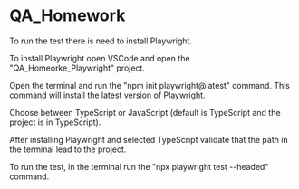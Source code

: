 # QA_Homework
To run the test there is need to install Playwright.

To install Playwright open VSCode and open the "QA_Homeorke_Playwright" project.

Open the terminal and run the "npm init playwright@latest" command. 
This command will install the latest version of Playwright.

Choose between TypeScript or JavaScript (default is TypeScript and the project is in TypeScript).

After installing Playwright and selected TypeScript validate that the path in the terminal lead to the project.

To run the test, in the terminal run the "npx playwright test --headed" command.
